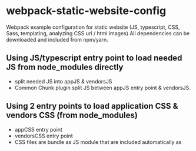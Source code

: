# webpack-static-website-config
Webpack example configuration for static website (JS, typescript, CSS, Sass, templating, analyzing CSS url / html images)
All dependencies can be downloaded and included from npm/yarn.

## Using JS/typescript entry point to load needed JS from node_modules directly
* split needed JS into appJS & vendorsJS
* Common Chunk plugin split JS between appJS entry point & vendorsJS.

## Using 2 entry points to load application CSS & vendors CSS (from node_modules)
* appCSS entry point
* vendorsCSS entry point
* CSS files are bundle as JS module that are included automatically as <style> markups
* required fonts will be picked up automatically and included into the bundle

## Sass loader is included, thus sass files can be required and will be compiled / included automatically
* Bootstrap Sass version is compiled & included 

## Generate HTML templates including JS, styles, checking image locations.
* HtmlWebpackPlugin with a template generate an HTML file. 
* Insert styles & script inside.
* Images are detected throw HTML img:src and compressed.

## HTML files are processed as template allowing usage of partials
* https://github.com/emaphp/underscore-template-loader

## Command lines 
`npm i`
### production (minify JS, CSS, HTML, compress images)
`yarn build`
### start development server (start web server, deploy your site, hot module reload)
`yarn start`
